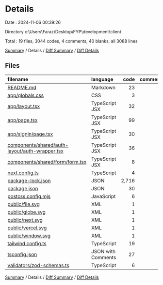 # Details

Date : 2024-11-06 00:39:26

Directory c:\\Users\\Faraz\\Desktop\\FYP\\development\\client

Total : 19 files,  3044 codes, 4 comments, 40 blanks, all 3088 lines

[Summary](results.md) / Details / [Diff Summary](diff.md) / [Diff Details](diff-details.md)

## Files
| filename | language | code | comment | blank | total |
| :--- | :--- | ---: | ---: | ---: | ---: |
| [README.md](/README.md) | Markdown | 23 | 0 | 14 | 37 |
| [app/globals.css](/app/globals.css) | CSS | 3 | 0 | 1 | 4 |
| [app/layout.tsx](/app/layout.tsx) | TypeScript JSX | 32 | 0 | 4 | 36 |
| [app/page.tsx](/app/page.tsx) | TypeScript JSX | 99 | 0 | 3 | 102 |
| [app/signin/page.tsx](/app/signin/page.tsx) | TypeScript JSX | 30 | 2 | 1 | 33 |
| [components/shared/auth-layout/auth-wrapper.tsx](/components/shared/auth-layout/auth-wrapper.tsx) | TypeScript JSX | 36 | 0 | 1 | 37 |
| [components/shared/form/form.tsx](/components/shared/form/form.tsx) | TypeScript JSX | 8 | 0 | 3 | 11 |
| [next.config.ts](/next.config.ts) | TypeScript | 4 | 1 | 3 | 8 |
| [package-lock.json](/package-lock.json) | JSON | 2,716 | 0 | 1 | 2,717 |
| [package.json](/package.json) | JSON | 30 | 0 | 1 | 31 |
| [postcss.config.mjs](/postcss.config.mjs) | JavaScript | 6 | 1 | 2 | 9 |
| [public/file.svg](/public/file.svg) | XML | 1 | 0 | 0 | 1 |
| [public/globe.svg](/public/globe.svg) | XML | 1 | 0 | 0 | 1 |
| [public/next.svg](/public/next.svg) | XML | 1 | 0 | 0 | 1 |
| [public/vercel.svg](/public/vercel.svg) | XML | 1 | 0 | 0 | 1 |
| [public/window.svg](/public/window.svg) | XML | 1 | 0 | 0 | 1 |
| [tailwind.config.ts](/tailwind.config.ts) | TypeScript | 19 | 0 | 2 | 21 |
| [tsconfig.json](/tsconfig.json) | JSON with Comments | 27 | 0 | 1 | 28 |
| [validators/zod-schemas.ts](/validators/zod-schemas.ts) | TypeScript | 6 | 0 | 3 | 9 |

[Summary](results.md) / Details / [Diff Summary](diff.md) / [Diff Details](diff-details.md)